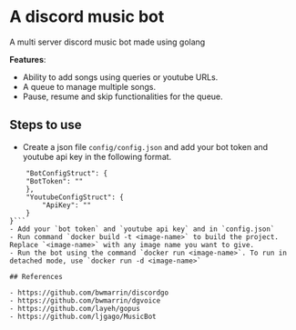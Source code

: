 # A discord music bot

A multi server discord music bot made using golang

**Features**:

- Ability to add songs using queries or youtube URLs.
- A queue to manage multiple songs.
- Pause, resume and skip functionalities for the queue.

## Steps to use

- Create a json file `config/config.json` and add your bot token and youtube api key in the following format.

````{
    "BotConfigStruct": {
    "BotToken": ""
    },
    "YoutubeConfigStruct": {
        "ApiKey": ""
    }
}```
- Add your `bot token` and `youtube api key` and in `config.json`
- Run command `docker build -t <image-name>` to build the project. Replace `<image-name>` with any image name you want to give.
- Run the bot using the command `docker run <image-name>`. To run in detached mode, use `docker run -d <image-name>`

## References

- https://github.com/bwmarrin/discordgo
- https://github.com/bwmarrin/dgvoice
- https://github.com/layeh/gopus
- https://github.com/ljgago/MusicBot
````
